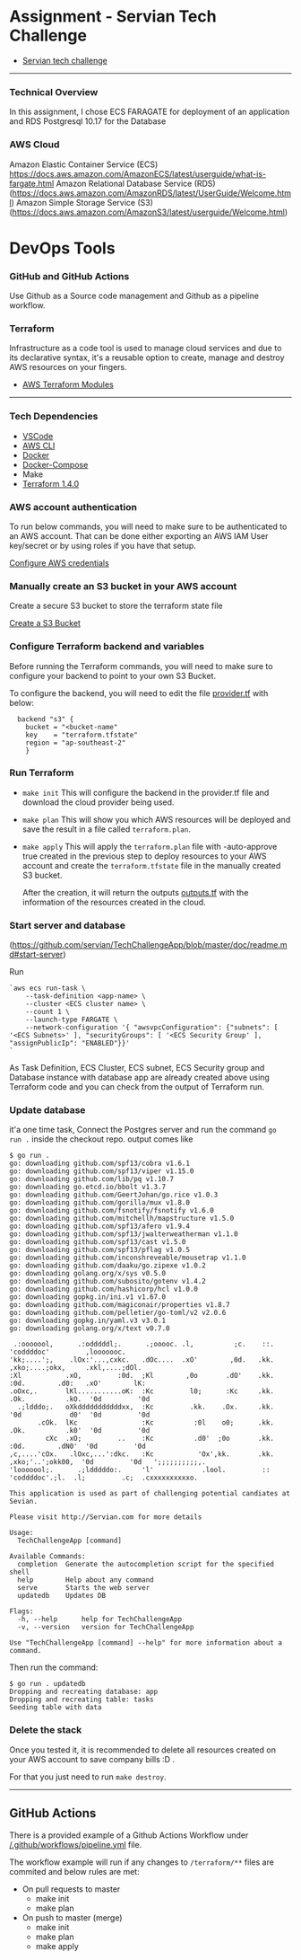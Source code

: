 # Assignment - Servian Tech Challenge

- [Servian tech challenge](https://github.com/servian/TechChallengeApp)
---

### Technical Overview

In this assignment, I chose ECS FARAGATE for deployment of an application and RDS Postgresql 10.17 for the Database 

### AWS Cloud
Amazon Elastic Container Service (ECS)
https://docs.aws.amazon.com/AmazonECS/latest/userguide/what-is-fargate.html
Amazon Relational Database Service (RDS)
(https://docs.aws.amazon.com/AmazonRDS/latest/UserGuide/Welcome.html)
Amazon Simple Storage Service (S3)
(https://docs.aws.amazon.com/AmazonS3/latest/userguide/Welcome.html)

# DevOps Tools
### GitHub and GitHub Actions

Use Github as a Source code management and Github as a pipeline workflow.

### Terraform

Infrastructure as a code tool is used to manage cloud services and due to its declarative syntax, it's a reusable option to create, manage and destroy AWS resources on your fingers.

- [AWS Terraform Modules](https://github.com/terraform-aws-modules)


---



### Tech Dependencies

- [VSCode](https://code.visualstudio.com/)
- [AWS CLI](https://aws.amazon.com/cli/)
- [Docker](https://www.docker.com/)
- [Docker-Compose](https://docs.docker.com/compose/)
- Make
- [Terraform 1.4.0](https://www.terraform.io/)


### AWS account authentication

To run below commands, you will need to make sure to be authenticated to an AWS account. That can be done either exporting an AWS IAM User key/secret or by using roles if you have that setup.

[Configure AWS credentials](https://docs.aws.amazon.com/cli/latest/userguide/cli-configure-files.html)

### Manually create an S3 bucket in your AWS account

Create a secure S3 bucket to store the terraform state file

[Create a S3 Bucket](https://docs.aws.amazon.com/AmazonS3/latest/userguide/creating-bucket.html)

### Configure Terraform backend and variables

Before running the Terraform commands, you will need to make sure to configure your backend to point to your own S3 Bucket.

To configure the backend, you will need to edit the file [provider.tf](/terraform/provider.tf) with below:

```
  backend "s3" {
    bucket = "<bucket-name"
    key    = "terraform.tfstate"
    region = "ap-southeast-2"
    }
```

### Run Terraform

- `make init`
    This will configure the backend in the provider.tf file and download the cloud provider being used.
- `make plan`
    This will show you which AWS resources will be deployed and save the result in a file called `terraform.plan`.
- `make apply`
    This will apply the `terraform.plan` file with -auto-approve true created in the previous step to deploy resources to your AWS account and create the `terraform.tfstate` file in the manually created S3 bucket.

    After the creation, it will return the outputs [outputs.tf](/terraform/outputs.tf) with the information of the resources created in the cloud.

### Start server and database

(https://github.com/servian/TechChallengeApp/blob/master/doc/readme.md#start-server)

Run 
```
`aws ecs run-task \
    --task-definition <app-name> \
    --cluster <ECS cluster name> \
    --count 1 \
    --launch-type FARGATE \
    --network-configuration '{ "awsvpcConfiguration": {"subnets": [ '<ECS Subnets>' ], "securityGroups": [ '<ECS Security Group' ], "assignPublicIp": "ENABLED"}}'
`
```
As Task Definition, ECS Cluster, ECS subnet, ECS Security group and Database instance with database app are already created above using Terraform code and you can check from the output of Terraform run.

### Update database

it'a one time task, Connect the Postgres server and run the command `go run .` inside the checkout repo.
output comes like 

```
$ go run .
go: downloading github.com/spf13/cobra v1.6.1
go: downloading github.com/spf13/viper v1.15.0
go: downloading github.com/lib/pq v1.10.7
go: downloading go.etcd.io/bbolt v1.3.7
go: downloading github.com/GeertJohan/go.rice v1.0.3
go: downloading github.com/gorilla/mux v1.8.0
go: downloading github.com/fsnotify/fsnotify v1.6.0
go: downloading github.com/mitchellh/mapstructure v1.5.0
go: downloading github.com/spf13/afero v1.9.4
go: downloading github.com/spf13/jwalterweatherman v1.1.0
go: downloading github.com/spf13/cast v1.5.0
go: downloading github.com/spf13/pflag v1.0.5
go: downloading github.com/inconshreveable/mousetrap v1.1.0
go: downloading github.com/daaku/go.zipexe v1.0.2
go: downloading golang.org/x/sys v0.5.0
go: downloading github.com/subosito/gotenv v1.4.2
go: downloading github.com/hashicorp/hcl v1.0.0
go: downloading gopkg.in/ini.v1 v1.67.0
go: downloading github.com/magiconair/properties v1.8.7
go: downloading github.com/pelletier/go-toml/v2 v2.0.6
go: downloading gopkg.in/yaml.v3 v3.0.1
go: downloading golang.org/x/text v0.7.0

 .:ooooool,      .:odddddl;.      .;ooooc. .l,          ;c.    ::.      'coddddoc'         ,looooooc.
'kk;....';,    .lOx:'...,cxkc.   .dOc....  .xO'        ,0d.   .kk.    ,xko;....;okx,     .xkl,....;dOl.
:Xl           .xO,         :0d.  ;Kl        ,0o       .dO'    .kk.   :0d.        .d0:   .xO'        lK:
.oOxc,.       lKl...........oK:  :Kc         l0;      :Kc     .kk.  .Ok.          .kO.  '0d         '0d
  .;ldddo;.   oXkdddddddddddxx,  :Kc         .kk.    .Ox.     .kk.  '0d            d0'  '0d         '0d
       .cOk.  lKc                :Kc          :0l    o0;      .kk.  .Ok.          .k0'  '0d         '0d
         cXc  .xO;         ..    :Kc          .d0'  ;0o       .kk.   :0d.        .dN0'  '0d         '0d
,c,....'cOx.   .lOxc,...':dkc.   :Kc           'Ox',kk.       .kk.    ,xko;'..';okk00,  '0d         '0d   ';;;;;;;;;;,.
'looooool;.      .;ldddddo:.     'l'            .lool.         ::       'coddddoc'.;l.  .l;         .c;  .cxxxxxxxxxxo.

This application is used as part of challenging potential candiates at Sevian.

Please visit http://Servian.com for more details

Usage:
  TechChallengeApp [command]

Available Commands:
  completion  Generate the autocompletion script for the specified shell
  help        Help about any command
  serve       Starts the web server
  updatedb    Updates DB

Flags:
  -h, --help      help for TechChallengeApp
  -v, --version   version for TechChallengeApp

Use "TechChallengeApp [command] --help" for more information about a command.
```

Then run the command:

```
$ go run . updatedb
Dropping and recreating database: app
Dropping and recreating table: tasks
Seeding table with data
```


### Delete the stack

Once you tested it, it is recommended to delete all resources created on your AWS account to save company bills :D .

For that you just need to run `make destroy`.

---

## GitHub Actions

There is a provided example of a Github Actions Workflow under [/.github/workflows/pipeline.yml](/.github/workflows/pipeline.yml) file.

The workflow example will run if any changes to `/terraform/**` files are commited and below rules are met:

- On pull requests to master
    - make init
    - make plan
- On push to master (merge)
    - make init
    - make plan
    - make apply

